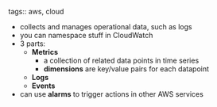 tags:: aws, cloud

- collects and manages operational data, such as logs
- you can namespace stuff in CloudWatch
- 3 parts:
	- **Metrics**
		- a collection of related data points in time series
		- **dimensions** are key/value pairs for each datapoint
	- **Logs**
	- **Events**
- can use **alarms** to trigger actions in other AWS services